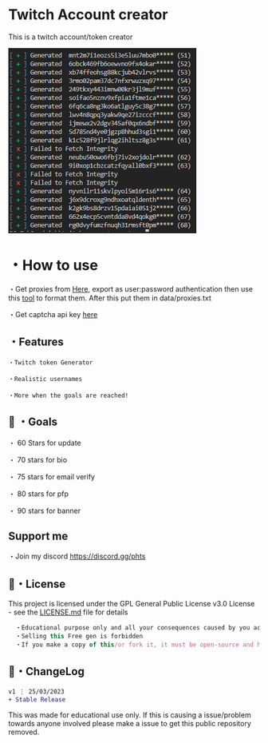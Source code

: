 # Twitch Account creator
This is a twitch account/token creator

![Screenshot](prev.png)

# ・How to use
・Get proxies from [Here](https://www.webshare.io/?referral_code=27rjvonmaef4), export as user:password authentication then use this [tool](https://github.com/Hazza3100/Webshare-Formatter) to format them. After this put them in data/proxies.txt

・Get captcha api key [here](https://dashboard.capsolver.com/passport/register?inviteCode=rwXDPRNK)


## ・Features
```
・Twitch token Generator

・Realistic usernames

・More when the goals are reached!
```

 ## 🥅 ・Goals

・ 60 Stars for update

・ 70 stars for bio

・ 75 stars for email verify

・ 80 stars for pfp

・ 90 stars for banner

## Support me
・Join my discord
https://discord.gg/phts

## 📄・License

This project is licensed under the GPL General Public License v3.0 License - see the [LICENSE.md](./LICENSE) file for details
```js
  ・Educational purpose only and all your consequences caused by you actions is your responsibility
  ・Selling this Free gen is forbidden
  ・If you make a copy of this/or fork it, it must be open-source and have credits linking to this repo
```


## 💭・ChangeLog

```diff
v1 ⋮ 25/03/2023
+ Stable Release


```


This was made for educational use only. If this is causing a issue/problem towards anyone involved please make a issue to get this public repository removed.



